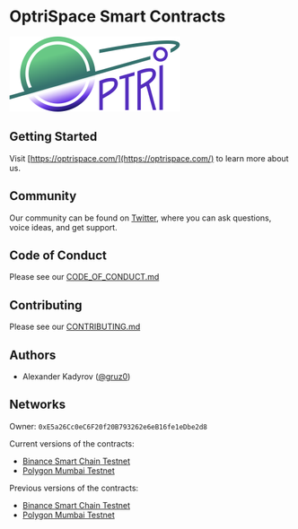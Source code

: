 # OptriSpace Smart Contracts

![OptriSpace](./assets/optrispace.png)

## Getting Started

Visit [https://optrispace.com/](https://optrispace.com/) to learn more about us.

## Community

Our community can be found on [Twitter](https://twitter.com/optrispace),
where you can ask questions, voice ideas, and get support.

## Code of Conduct

Please see our [CODE_OF_CONDUCT.md](./CODE_OF_CONDUCT.md)

## Contributing

Please see our [CONTRIBUTING.md](./CONTRIBUTING.md)

## Authors

* Alexander Kadyrov ([@gruz0](https://github.com/gruz0))

## Networks

Owner: `0xE5a26Cc0eC6F20f20B793262e6eB16fe1eDbe2d8`

Current versions of the contracts:

* [Binance Smart Chain Testnet](https://testnet.bscscan.com/address/0x8F3BA92f85CBE029ad67232b70084bc054Cd943D)
* [Polygon Mumbai Testnet](https://mumbai.polygonscan.com/address/0x0a574c6f4D15795c322a636C69f4a2dc95b72C97)

Previous versions of the contracts:

* [Binance Smart Chain Testnet](https://testnet.bscscan.com/address/0x6Fe4B44354b3D642B1eeF4a43Fa1f87a84Db87b4)
* [Polygon Mumbai Testnet](https://mumbai.polygonscan.com/address/0xe946A89AC5025Bd47EBf498217ed18248455fDC2)
